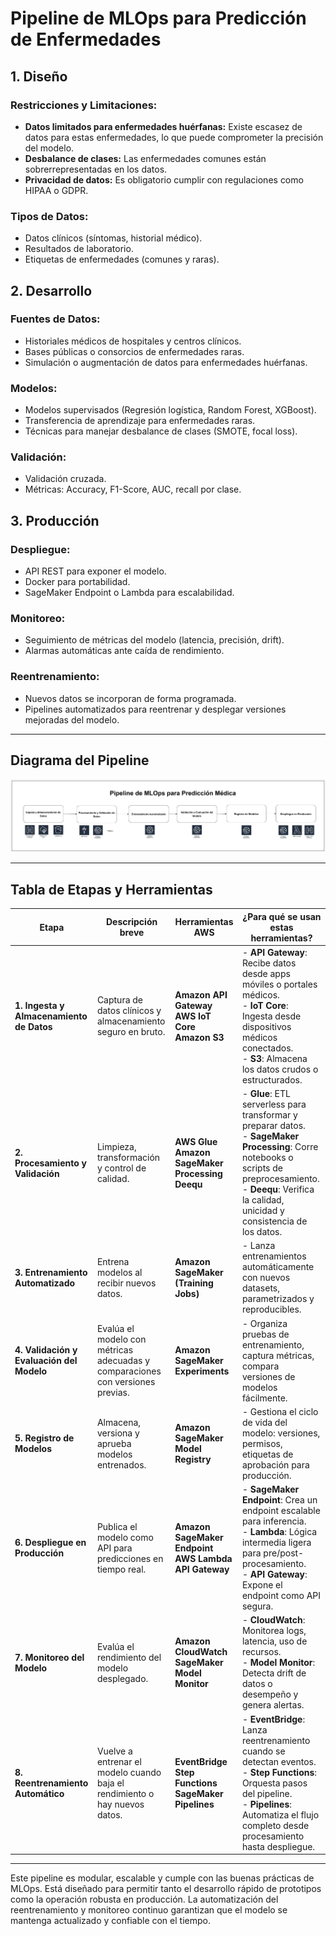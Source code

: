 # Pipeline de MLOps para Predicción de Enfermedades

## 1. Diseño

### Restricciones y Limitaciones:
- **Datos limitados para enfermedades huérfanas:** Existe escasez de datos para estas enfermedades, lo que puede comprometer la precisión del modelo.
- **Desbalance de clases:** Las enfermedades comunes están sobrerrepresentadas en los datos.
- **Privacidad de datos:** Es obligatorio cumplir con regulaciones como HIPAA o GDPR.

### Tipos de Datos:
- Datos clínicos (síntomas, historial médico).
- Resultados de laboratorio.
- Etiquetas de enfermedades (comunes y raras).

## 2. Desarrollo

### Fuentes de Datos:
- Historiales médicos de hospitales y centros clínicos.
- Bases públicas o consorcios de enfermedades raras.
- Simulación o augmentación de datos para enfermedades huérfanas.

### Modelos:
- Modelos supervisados (Regresión logística, Random Forest, XGBoost).
- Transferencia de aprendizaje para enfermedades raras.
- Técnicas para manejar desbalance de clases (SMOTE, focal loss).

### Validación:
- Validación cruzada.
- Métricas: Accuracy, F1-Score, AUC, recall por clase.

## 3. Producción

### Despliegue:
- API REST para exponer el modelo.
- Docker para portabilidad.
- SageMaker Endpoint o Lambda para escalabilidad.

### Monitoreo:
- Seguimiento de métricas del modelo (latencia, precisión, drift).
- Alarmas automáticas ante caída de rendimiento.

### Reentrenamiento:
- Nuevos datos se incorporan de forma programada.
- Pipelines automatizados para reentrenar y desplegar versiones mejoradas del modelo.

---

## Diagrama del Pipeline

![Pipeline de MLOps para Predicción Médica](pipeline_mlops_diagram.jpg)

---

## Tabla de Etapas y Herramientas

| Etapa                                    | Descripción breve                                                                 | Herramientas AWS                             | ¿Para qué se usan estas herramientas? |
|------------------------------------------|-----------------------------------------------------------------------------------|-----------------------------------------------|---------------------------------------|
| **1. Ingesta y Almacenamiento de Datos** | Captura de datos clínicos y almacenamiento seguro en bruto.                      | **Amazon API Gateway**<br>**AWS IoT Core**<br>**Amazon S3** | - **API Gateway**: Recibe datos desde apps móviles o portales médicos.<br> - **IoT Core**: Ingesta desde dispositivos médicos conectados.<br> - **S3**: Almacena los datos crudos o estructurados. |
| **2. Procesamiento y Validación**        | Limpieza, transformación y control de calidad.                                   | **AWS Glue**<br>**Amazon SageMaker Processing**<br>**Deequ** | - **Glue**: ETL serverless para transformar y preparar datos.<br> - **SageMaker Processing**: Corre notebooks o scripts de preprocesamiento.<br> - **Deequ**: Verifica la calidad, unicidad y consistencia de los datos. |
| **3. Entrenamiento Automatizado**        | Entrena modelos al recibir nuevos datos.                                         | **Amazon SageMaker (Training Jobs)**           | - Lanza entrenamientos automáticamente con nuevos datasets, parametrizados y reproducibles. |
| **4. Validación y Evaluación del Modelo**| Evalúa el modelo con métricas adecuadas y comparaciones con versiones previas.   | **Amazon SageMaker Experiments**               | - Organiza pruebas de entrenamiento, captura métricas, compara versiones de modelos fácilmente. |
| **5. Registro de Modelos**               | Almacena, versiona y aprueba modelos entrenados.                                 | **Amazon SageMaker Model Registry**            | - Gestiona el ciclo de vida del modelo: versiones, permisos, etiquetas de aprobación para producción. |
| **6. Despliegue en Producción**          | Publica el modelo como API para predicciones en tiempo real.                     | **Amazon SageMaker Endpoint**<br>**AWS Lambda**<br>**API Gateway** | - **SageMaker Endpoint**: Crea un endpoint escalable para inferencia.<br> - **Lambda**: Lógica intermedia ligera para pre/post-procesamiento.<br> - **API Gateway**: Expone el endpoint como API segura. |
| **7. Monitoreo del Modelo**              | Evalúa el rendimiento del modelo desplegado.                                     | **Amazon CloudWatch**<br>**SageMaker Model Monitor** | - **CloudWatch**: Monitorea logs, latencia, uso de recursos.<br> - **Model Monitor**: Detecta drift de datos o desempeño y genera alertas. |
| **8. Reentrenamiento Automático**        | Vuelve a entrenar el modelo cuando baja el rendimiento o hay nuevos datos.       | **EventBridge**<br>**Step Functions**<br>**SageMaker Pipelines** | - **EventBridge**: Lanza reentrenamiento cuando se detectan eventos.<br> - **Step Functions**: Orquesta pasos del pipeline.<br> - **Pipelines**: Automatiza el flujo completo desde procesamiento hasta despliegue. |

---

Este pipeline es modular, escalable y cumple con las buenas prácticas de MLOps. Está diseñado para permitir tanto el desarrollo rápido de prototipos como la operación robusta en producción. La automatización del reentrenamiento y monitoreo continuo garantizan que el modelo se mantenga actualizado y confiable con el tiempo.
